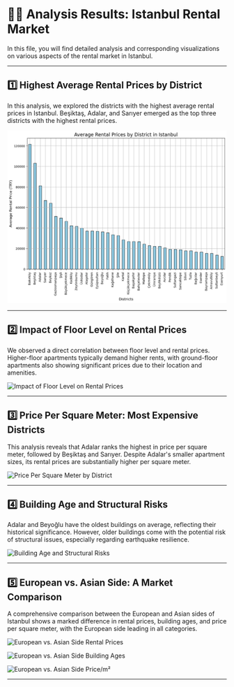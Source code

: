 # 🧑‍💼 Analysis Results: Istanbul Rental Market

In this file, you will find detailed analysis and corresponding visualizations on various aspects of the rental market in Istanbul.

---

## 1️⃣ Highest Average Rental Prices by District

In this analysis, we explored the districts with the highest average rental prices in Istanbul. Beşiktaş, Adalar, and Sarıyer emerged as the top three districts with the highest rental prices.

![Highest Average Rental Prices by District](visuals/avg_price_district.png)

---

## 2️⃣ Impact of Floor Level on Rental Prices

We observed a direct correlation between floor level and rental prices. Higher-floor apartments typically demand higher rents, with ground-floor apartments also showing significant prices due to their location and amenities.

![Impact of Floor Level on Rental Prices](/Users/anilyigitsel/Documents/personal/dev/istanbul-rental-analysis/visuals/avg_price_floor.png)

---

## 3️⃣ Price Per Square Meter: Most Expensive Districts

This analysis reveals that Adalar ranks the highest in price per square meter, followed by Beşiktaş and Sarıyer. Despite Adalar's smaller apartment sizes, its rental prices are substantially higher per square meter.

![Price Per Square Meter by District](/Users/anilyigitsel/Documents/personal/dev/istanbul-rental-analysis/visuals/average_price_m2.png)

---

## 4️⃣ Building Age and Structural Risks

Adalar and Beyoğlu have the oldest buildings on average, reflecting their historical significance. However, older buildings come with the potential risk of structural issues, especially regarding earthquake resilience.

![Building Age and Structural Risks](/Users/anilyigitsel/Documents/personal/dev/istanbul-rental-analysis/visuals/avg_building_age.png)

---

## 5️⃣ European vs. Asian Side: A Market Comparison

A comprehensive comparison between the European and Asian sides of Istanbul shows a marked difference in rental prices, building ages, and price per square meter, with the European side leading in all categories.

![European vs. Asian Side Rental Prices](/Users/anilyigitsel/Documents/personal/dev/istanbul-rental-analysis/visuals/avg_price_region.png)

![European vs. Asian Side Building Ages](/Users/anilyigitsel/Documents/personal/dev/istanbul-rental-analysis/visuals/avg_age_region.png)

![European vs. Asian Side Price/m²](/Users/anilyigitsel/Documents/personal/dev/istanbul-rental-analysis/visuals/avg_price_m2_region.png)

---
